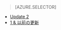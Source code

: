 > [AZURE.SELECTOR]
- [Update 2](../articles/storsimple/storsimple-restore-from-backup-set-u2.md)
- [1 & 以前の更新](../articles/storsimple/storsimple-restore-from-backup-set.md)


